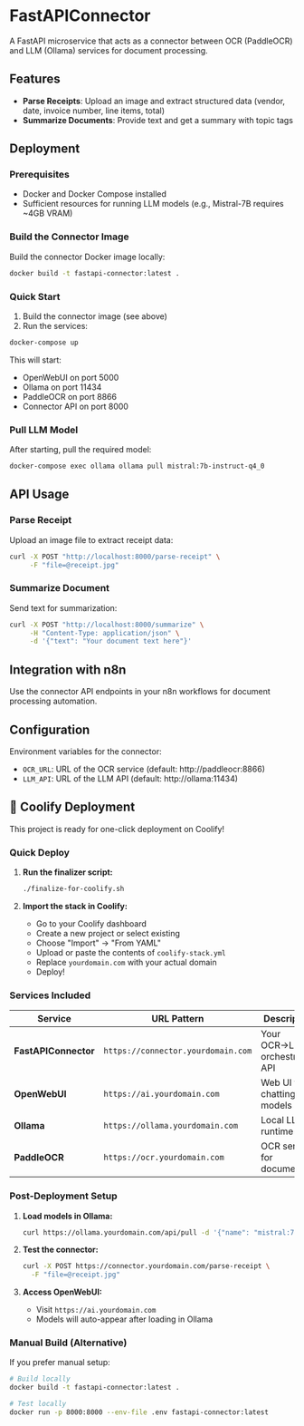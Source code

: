 # FastAPIConnector

A FastAPI microservice that acts as a connector between OCR (PaddleOCR) and LLM (Ollama) services for document processing.

## Features

- **Parse Receipts**: Upload an image and extract structured data (vendor, date, invoice number, line items, total)
- **Summarize Documents**: Provide text and get a summary with topic tags

## Deployment

### Prerequisites

- Docker and Docker Compose installed
- Sufficient resources for running LLM models (e.g., Mistral-7B requires ~4GB VRAM)

### Build the Connector Image

Build the connector Docker image locally:

```bash
docker build -t fastapi-connector:latest .
```

### Quick Start

1. Build the connector image (see above)
2. Run the services:

```bash
docker-compose up
```

This will start:
- OpenWebUI on port 5000
- Ollama on port 11434
- PaddleOCR on port 8866
- Connector API on port 8000

### Pull LLM Model

After starting, pull the required model:

```bash
docker-compose exec ollama ollama pull mistral:7b-instruct-q4_0
```

## API Usage

### Parse Receipt

Upload an image file to extract receipt data:

```bash
curl -X POST "http://localhost:8000/parse-receipt" \
     -F "file=@receipt.jpg"
```

### Summarize Document

Send text for summarization:

```bash
curl -X POST "http://localhost:8000/summarize" \
     -H "Content-Type: application/json" \
     -d '{"text": "Your document text here"}'
```

## Integration with n8n

Use the connector API endpoints in your n8n workflows for document processing automation.

## Configuration

Environment variables for the connector:

- `OCR_URL`: URL of the OCR service (default: http://paddleocr:8866)
- `LLM_API`: URL of the LLM API (default: http://ollama:11434)

## 🚀 Coolify Deployment

This project is ready for one-click deployment on Coolify!

### Quick Deploy

1. **Run the finalizer script:**
   ```bash
   ./finalize-for-coolify.sh
   ```

2. **Import the stack in Coolify:**
   - Go to your Coolify dashboard
   - Create a new project or select existing
   - Choose "Import" → "From YAML"
   - Upload or paste the contents of `coolify-stack.yml`
   - Replace `yourdomain.com` with your actual domain
   - Deploy!

### Services Included

| Service | URL Pattern | Description |
|---------|-------------|-------------|
| **FastAPIConnector** | `https://connector.yourdomain.com` | Your OCR→LLM orchestration API |
| **OpenWebUI** | `https://ai.yourdomain.com` | Web UI for chatting with models |
| **Ollama** | `https://ollama.yourdomain.com` | Local LLM runtime |
| **PaddleOCR** | `https://ocr.yourdomain.com` | OCR service for documents |

### Post-Deployment Setup

1. **Load models in Ollama:**
   ```bash
   curl https://ollama.yourdomain.com/api/pull -d '{"name": "mistral:7b-instruct-q4_0"}'
   ```

2. **Test the connector:**
   ```bash
   curl -X POST https://connector.yourdomain.com/parse-receipt \
     -F "file=@receipt.jpg"
   ```

3. **Access OpenWebUI:**
   - Visit `https://ai.yourdomain.com`
   - Models will auto-appear after loading in Ollama

### Manual Build (Alternative)

If you prefer manual setup:

```bash
# Build locally
docker build -t fastapi-connector:latest .

# Test locally
docker run -p 8000:8000 --env-file .env fastapi-connector:latest
```